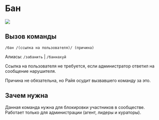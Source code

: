 # Бан

![](https://img.shields.io/badge/тип_команды-административная-red?style=for-the-badge)

## Вызов команды

`/бан /(ссылка на пользователя)/ (причина)`

Алиасы: `/забанить` | `/баннахуй`

Ссылка на пользователя не требуется, если администратор ответил на сообщение нарушителя.

Причина не обязательна, но Райя осудит вызвавшего команду за это.

## Зачем нужна

Данная команда нужна для блокировки участников в сообществе. Работает только для администрации (агент, лидеры и кураторы).
